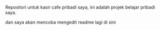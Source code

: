 Repositori untuk kasir cafe pribadi saya, ini adalah projek belajar pribadi saya.

dan saya akan mencoba mengedit readme lagi di sini
